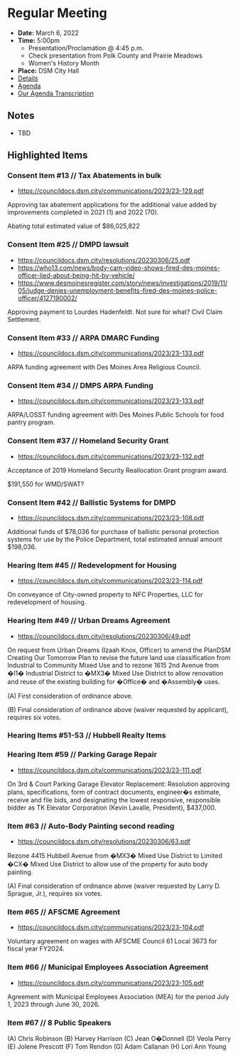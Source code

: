 # Regular Meeting

- **Date:** March 6, 2022
- **Time:** 5:00pm
    - Presentation/Proclamation @ 4:45 p.m.
    - Check presentation from Polk County and Prairie Meadows 
    - Women's History Month 
- **Place:** DSM City Hall
- [Details](https://www.dsm.city/citycouncil_detail_T60_R2385.php)
- [Agenda](https://councildocs.dsm.city/agendas/ag20230306.pdf)
- [Our Agenda Transcription](#/view/agenda~2023~transcription~03-06_RM)

## Notes

- TBD

## Highlighted Items

### Consent Item #13 // Tax Abatements in bulk

- https://councildocs.dsm.city/communications/2023/23-129.pdf

Approving tax abatement applications for the additional value added by improvements completed in 2021 (1) and 2022 (70). 

Abating total estimated value of $86,025,822

### Consent Item #25 // DMPD lawsuit

- https://councildocs.dsm.city/resolutions/20230306/25.pdf
- https://who13.com/news/body-cam-video-shows-fired-des-moines-officer-lied-about-being-hit-by-vehicle/
- https://www.desmoinesregister.com/story/news/investigations/2019/11/05/judge-denies-unemployment-benefits-fired-des-moines-police-officer/4127190002/

Approving payment to Lourdes Hadenfeldt. Not sure for what? Civil Claim Settlement.

### Consent Item #33 // ARPA DMARC Funding

- https://councildocs.dsm.city/communications/2023/23-133.pdf

ARPA funding agreement with Des Moines Area Religious Council.

### Consent Item #34 // DMPS ARPA Funding

- https://councildocs.dsm.city/communications/2023/23-133.pdf

ARPA/LOSST funding agreement with Des Moines Public Schools for food pantry program. 

### Consent Item #37 // Homeland Security Grant

- https://councildocs.dsm.city/communications/2023/23-132.pdf

Acceptance of 2019 Homeland Security Reallocation Grant program award.

$191,550 for WMD/SWAT?

### Consent Item #42 // Ballistic Systems for DMPD

- https://councildocs.dsm.city/communications/2023/23-108.pdf

Additional funds of $78,036 for purchase of ballistic personal protection systems for use by the Police Department, total estimated annual amount $198,036. 

### Hearing Item #45 // Redevelopment for Housing

- https://councildocs.dsm.city/communications/2023/23-114.pdf

On conveyance of City-owned property to NFC Properties, LLC for redevelopment of housing. 

### Hearing Item #49 // Urban Dreams Agreement

- https://councildocs.dsm.city/resolutions/20230306/49.pdf

On request from Urban Dreams (Izaah Knox, Officer) to amend the PlanDSM Creating Our Tomorrow Plan to revise the future land use classification from Industrial to Community Mixed Use and to rezone 1615 2nd Avenue from �I1� Industrial District to �MX3� Mixed Use District to allow renovation and reuse of the existing building for �Office� and �Assembly� uses.

(A) First consideration of ordinance above.

(B) Final consideration of ordinance above (waiver requested by applicant), requires six votes. 

### Hearing Items #51-53 // Hubbell Realty Items

### Hearing Item #59 // Parking Garage Repair

- https://councildocs.dsm.city/communications/2023/23-111.pdf

On 3rd & Court Parking Garage Elevator Replacement: Resolution approving plans, specifications, form of contract documents, engineer�s estimate, receive and file bids, and designating the lowest responsive, responsible bidder as TK Elevator Corporation (Kevin Lavalle, President), $437,000. 

### Item #63 // Auto-Body Painting second reading

- https://councildocs.dsm.city/resolutions/20230306/63.pdf

Rezone 4415 Hubbell Avenue from �MX3� Mixed Use District to Limited �CX� Mixed Use District to allow use of the property for auto body painting.

(A) Final consideration of ordinance above (waiver requested by Larry D. Sprague, Jr.), requires six votes. 

### Item #65 // AFSCME Agreement

- https://councildocs.dsm.city/communications/2023/23-104.pdf

Voluntary agreement on wages with AFSCME Council 61 Local 3673 for fiscal year FY2024. 

### Item #66 // Municipal Employees Association Agreement

- https://councildocs.dsm.city/communications/2023/23-105.pdf

Agreement with Municipal Employees Association (MEA) for the period July 1, 2023 through June 30, 2026. 

### Item #67 // 8 Public Speakers

(A) Chris Robinson (B) Harvey Harrison (C) Jean O�Donnell (D) Veola Perry (E) Jolene Prescott (F) Tom Rendon (G) Adam Callanan (H) Lori Ann Young 
